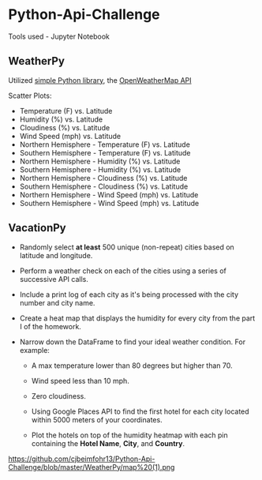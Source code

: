 # Python-Api-Challenge

Tools used - Jupyter Notebook

## WeatherPy

Utilized [simple Python library](https://pypi.python.org/pypi/citipy), the [OpenWeatherMap API](https://openweathermap.org/api)

Scatter Plots:
* Temperature (F) vs. Latitude
* Humidity (%) vs. Latitude
* Cloudiness (%) vs. Latitude
* Wind Speed (mph) vs. Latitude
* Northern Hemisphere - Temperature (F) vs. Latitude
* Southern Hemisphere - Temperature (F) vs. Latitude
* Northern Hemisphere - Humidity (%) vs. Latitude
* Southern Hemisphere - Humidity (%) vs. Latitude
* Northern Hemisphere - Cloudiness (%) vs. Latitude
* Southern Hemisphere - Cloudiness (%) vs. Latitude
* Northern Hemisphere - Wind Speed (mph) vs. Latitude
* Southern Hemisphere - Wind Speed (mph) vs. Latitude

## VacationPy

* Randomly select **at least** 500 unique (non-repeat) cities based on latitude and longitude.
* Perform a weather check on each of the cities using a series of successive API calls.
* Include a print log of each city as it's being processed with the city number and city name.
* Create a heat map that displays the humidity for every city from the part I of the homework.

* Narrow down the DataFrame to find your ideal weather condition. For example:

  * A max temperature lower than 80 degrees but higher than 70.

  * Wind speed less than 10 mph.

  * Zero cloudiness.

  * Using Google Places API to find the first hotel for each city located within 5000 meters of your coordinates.

  * Plot the hotels on top of the humidity heatmap with each pin containing the **Hotel Name**, **City**, and **Country**.

https://github.com/cjbeimfohr13/Python-Api-Challenge/blob/master/WeatherPy/map%20(1).png
